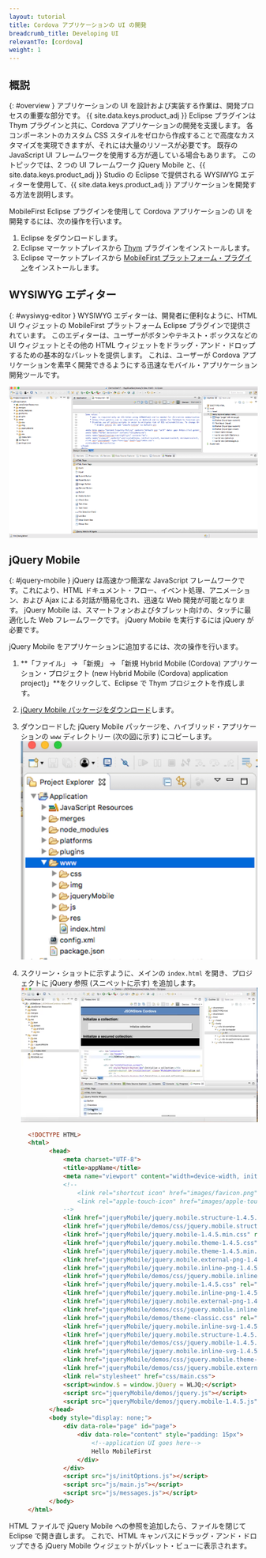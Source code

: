 ```yaml
---
layout: tutorial
title: Cordova アプリケーションの UI の開発
breadcrumb_title: Developing UI
relevantTo: [cordova]
weight: 1
---
```

<!-- NLS_CHARSET=UTF-8 -->
## 概説
{: #overview }
アプリケーションの UI を設計および実装する作業は、開発プロセスの重要な部分です。 {{ site.data.keys.product_adj }} Eclipse プラグインは Thym プラグインと共に、Cordova アプリケーションの開発を支援します。
各コンポーネントのカスタム CSS スタイルをゼロから作成することで高度なカスタマイズを実現できますが、それには大量のリソースが必要です。
既存の JavaScript UI フレームワークを使用する方が適している場合もあります。
このトピックでは、2 つの UI フレームワーク jQuery Mobile と、{{ site.data.keys.product_adj }} Studio の Eclipse で提供される WYSIWYG エディターを使用して、{{ site.data.keys.product_adj }} アプリケーションを開発する方法を説明します。

MobileFirst Eclipse プラグインを使用して Cordova アプリケーションの UI を開発するには、次の操作を行います。

1. Eclipse をダウンロードします。
2. Eclipse マーケットプレイスから [Thym](http://marketplace.eclipse.org/content/eclipse-thym) プラグインをインストールします。
3. Eclipse マーケットプレイスから [MobileFirst プラットフォーム・プラグイン](http://marketplace.eclipse.org/content/ibm-mobilefirst-foundation-studio)をインストールします。


## WYSIWYG エディター
{: #wysiwyg-editor }
WYSIWYG エディターは、開発者に便利なように、HTML UI ウィジェットの MobileFirst プラットフォーム Eclipse プラグインで提供されています。
このエディターは、ユーザーがボタンやテキスト・ボックスなどの UI ウィジェットとその他の HTML ウィジェットをドラッグ・アンド・ドロップするための基本的なパレットを提供します。 これは、ユーザーが Cordova アプリケーションを素早く開発できるようにする迅速なモバイル・アプリケーション開発ツールです。

![WYSIWYG エディター](wysiwyg-editor.png)

## jQuery Mobile
{: #jquery-mobile }
jQuery は高速かつ簡潔な JavaScript フレームワークです。これにより、HTML ドキュメント・フロー、イベント処理、アニメーション、および Ajax による対話が簡易化され、迅速な Web 開発が可能となります。 jQuery Mobile は、スマートフォンおよびタブレット向けの、タッチに最適化した Web フレームワークです。 jQuery Mobile を実行するには jQuery が必要です。

jQuery Mobile をアプリケーションに追加するには、次の操作を行います。

1. **「ファイル」 -> 「新規」 -> 「新規 Hybrid Mobile (Cordova) アプリケーション・プロジェクト (new Hybrid Mobile (Cordova) application project)」**をクリックして、Eclipse で Thym プロジェクトを作成します。
2. [jQuery Mobile パッケージをダウンロード](http://jquerymobile.com/download/)します。
3. ダウンロードした jQuery Mobile パッケージを、ハイブリッド・アプリケーションの `www` ディレクトリー (次の図に示す) にコピーします。
  ![www ディレクトリー](www-dir.png)
4. スクリーン・ショットに示すように、メインの `index.html` を開き、プロジェクトに jQuery 参照 (スニペットに示す) を追加します。
    ![JQuery 参照の追加](add-jquery-refs.png)

    ```html
      <!DOCTYPE HTML>
      <html>
          	<head>
          		<meta charset="UTF-8">
          		<title>appName</title>
          		<meta name="viewport" content="width=device-width, initial-scale=1.0, maximum-scale=1.0, minimum-scale=1.0, user-scalable=0">
          		<!--
          			<link rel="shortcut icon" href="images/favicon.png">
          			<link rel="apple-touch-icon" href="images/apple-touch-icon.png">
          		-->
          		<link href="jqueryMobile/jquery.mobile.structure-1.4.5.min.css" rel="stylesheet">
          		<link href="jqueryMobile/demos/css/jquery.mobile.structure-1.4.5.min.css" rel="stylesheet">
          		<link href="jqueryMobile/jquery.mobile-1.4.5.min.css" rel="stylesheet">
          		<link href="jqueryMobile/jquery.mobile.theme-1.4.5.css" rel="stylesheet">
          		<link href="jqueryMobile/jquery.mobile.theme-1.4.5.min.css" rel="stylesheet">
          		<link href="jqueryMobile/jquery.mobile.external-png-1.4.5.min.css" rel="stylesheet">
          		<link href="jqueryMobile/jquery.mobile.inline-png-1.4.5.css" rel="stylesheet">
          		<link href="jqueryMobile/demos/css/jquery.mobile.inline-svg-1.4.5.min.css" rel="stylesheet">
          		<link href="jqueryMobile/jquery.mobile-1.4.5.css" rel="stylesheet">
          		<link href="jqueryMobile/jquery.mobile.inline-png-1.4.5.min.css" rel="stylesheet">
          		<link href="jqueryMobile/jquery.mobile.external-png-1.4.5.css" rel="stylesheet">
          		<link href="jqueryMobile/demos/css/jquery.mobile.inline-png-1.4.5.min.css" rel="stylesheet">
          		<link href="jqueryMobile/demos/theme-classic.css" rel="stylesheet">
          		<link href="jqueryMobile/jquery.mobile.inline-svg-1.4.5.css" rel="stylesheet">
          		<link href="jqueryMobile/jquery.mobile.structure-1.4.5.css" rel="stylesheet">
          		<link href="jqueryMobile/demos/css/jquery.mobile-1.4.5.min.css" rel="stylesheet">
          		<link href="jqueryMobile/jquery.mobile.inline-svg-1.4.5.min.css" rel="stylesheet">
          		<link href="jqueryMobile/demos/css/jquery.mobile.theme-1.4.5.min.css" rel="stylesheet">
          		<link href="jqueryMobile/demos/css/jquery.mobile.external-png-1.4.5.min.css" rel="stylesheet">
          		<link rel="stylesheet" href="css/main.css">
          		<script>window.$ = window.jQuery = WLJQ;</script>
          		<script src="jqueryMobile/demos/jquery.js"></script>
          		<script src="jqueryMobile/demos/jquery.mobile-1.4.5.js"></script>
          	</head>
          	<body style="display: none;">
          		<div data-role="page" id="page">
          			<div data-role="content" style="padding: 15px">
          				<!--application UI goes here-->
          				Hello MobileFirst
          			</div>
          		</div>
          		<script src="js/initOptions.js"></script>
          		<script src="js/main.js"></script>
          		<script src="js/messages.js"></script>
          	</body>
      </html>
    ```
HTML ファイルで jQuery Mobile への参照を追加したら、ファイルを閉じて Eclipse で開き直します。 これで、HTML キャンバスにドラッグ・アンド・ドロップできる jQuery Mobile ウィジェットがパレット・ビューに表示されます。 
